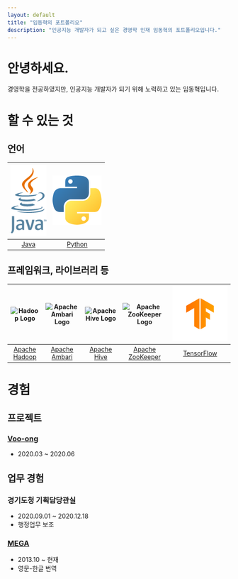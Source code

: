 ```yaml
---
layout: default
title: "임동혁의 포트폴리오"
description: "인공지능 개발자가 되고 싶은 경영학 인재 임동혁의 포트폴리오입니다."
---
```

# 안녕하세요.
경영학을 전공하였지만, 인공지능 개발자가 되기 위해 노력하고 있는 임동혁입니다.

# 할 수 있는 것
## 언어
| ![Java Logo](./static/img/java-logo.png) | ![Python Logo](./static/img/python-logo-edited.png) |
|:---:|:---:|
| [Java](https://java.com/) | [Python](https://www.python.org/) |
## 프레임워크, 라이브러리 등
| ![Hadoop Logo](https://hadoop.apache.org/hadoop-logo.jpg) | ![Apache Ambari Logo](http://ambari.apache.org/images/apache-ambari-project.png) | ![Apache Hive Logo](https://hive.apache.org/images/hive_logo_medium.jpg) | ![Apache ZooKeeper Logo](https://zookeeper.apache.org/images/zookeeper_small.gif) | <img src="./static/img/tensorflow-logo.png" width=300>
|:---:|:---:|:---:|:---:|:---:|
| [Apache Hadoop](https://hadoop.apache.org/) | [Apache Ambari](https://ambari.apache.org/) | [Apache Hive](https://hive.apache.org/) | [Apache ZooKeeper](https://zookeeper.apache.org/) | [TensorFlow](https://www.tensorflow.org/) |

# 경험
## 프로젝트
### [Voo-ong](https://github.com/Sweetbarrow/Voo-ong)
- 2020.03 ~ 2020.06
## 업무 경험
### 경기도청 기획담당관실
- 2020.09.01 ~ 2020.12.18
- 행정업무 보조
### [MEGA](https://mega.nz)
- 2013.10 ~ 현재
- 영문-한글 번역
